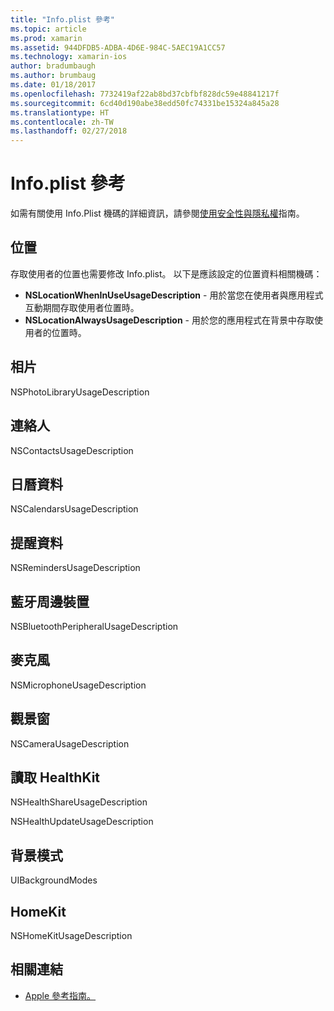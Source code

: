 ```yaml
---
title: "Info.plist 參考"
ms.topic: article
ms.prod: xamarin
ms.assetid: 944DFDB5-ADBA-4D6E-984C-5AEC19A1CC57
ms.technology: xamarin-ios
author: bradumbaugh
ms.author: brumbaug
ms.date: 01/18/2017
ms.openlocfilehash: 7732419af22ab8bd37cbfbf828dc59e48841217f
ms.sourcegitcommit: 6cd40d190abe38edd50fc74331be15324a845a28
ms.translationtype: HT
ms.contentlocale: zh-TW
ms.lasthandoff: 02/27/2018
---
```

# <a name="infoplist-reference"></a>Info.plist 參考

如需有關使用 Info.Plist 機碼的詳細資訊，請參閱[使用安全性與隱私權](~/ios/app-fundamentals/security-privacy.md)指南。 

## <a name="location"></a>位置 

存取使用者的位置也需要修改 Info.plist。 以下是應該設定的位置資料相關機碼： 

* **NSLocationWhenInUseUsageDescription** - 用於當您在使用者與應用程式互動期間存取使用者位置時。 
* **NSLocationAlwaysUsageDescription** - 用於您的應用程式在背景中存取使用者的位置時。

## <a name="photos"></a>相片 

NSPhotoLibraryUsageDescription  

## <a name="contacts"></a>連絡人 

NSContactsUsageDescription 

## <a name="calendar-data"></a>日曆資料 
    
NSCalendarsUsageDescription 

## <a name="reminder-data"></a>提醒資料 
    
NSRemindersUsageDescription 

## <a name="bluetooth-peripherals"></a>藍牙周邊裝置 
    
NSBluetoothPeripheralUsageDescription 

## <a name="microphone"></a>麥克風 

NSMicrophoneUsageDescription 

## <a name="camera"></a>觀景窗 
    
NSCameraUsageDescription 

## <a name="reading-healthkit"></a>讀取 HealthKit  

NSHealthShareUsageDescription 

NSHealthUpdateUsageDescription 

## <a name="background-modes"></a>背景模式 
    
UIBackgroundModes 

## <a name="homekit"></a>HomeKit 

NSHomeKitUsageDescription 


## <a name="related-links"></a>相關連結

- [Apple 參考指南。](https://developer.apple.com/library/content/documentation/General/Reference/InfoPlistKeyReference/Articles/iPhoneOSKeys.html#//apple_ref/doc/uid/TP40009252-SW10)
